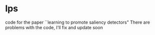 # lps
code for the paper ``learning to promote saliency detectors"
 There are problems with the code, I'll fix and update soon
